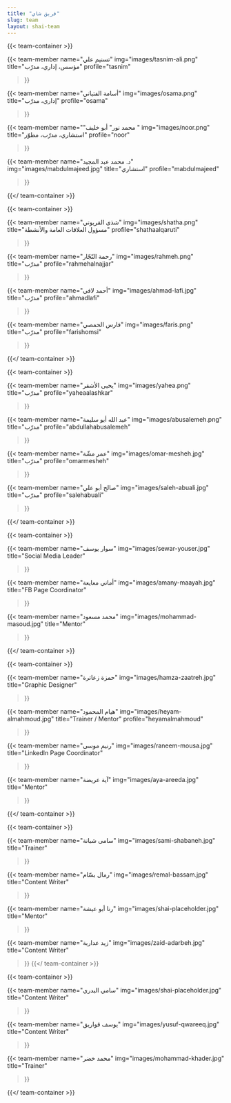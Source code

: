 ```yaml
---
title: "فريق شاي"
slug: team
layout: shai-team
---
```


{{< team-container >}}

{{< team-member
    name="تسنيم علي"
    img="images/tasnim-ali.png"
    title="مؤسس، إداري، مدرّب"
    profile="tasnim"
>}}

{{< team-member
    name="أسامة الفتياني"
    img="images/osama.png"
    title="إداري، مدرّب"
    profile="osama"
>}}

{{< team-member
    name="\"محمد نور\" أبو خليف "
    img="images/noor.png"
    title="استشاري، مدرّب، مطوّر"
    profile="noor"
>}}

{{< team-member
    name="د. محمد عبد المجيد"
    img="images/mabdulmajeed.jpg"
    title="استشاري"
    profile="mabdulmajeed"
>}}

{{</ team-container >}}



{{< team-container >}}

{{< team-member
    name="شذى القريوتي"
    img="images/shatha.png"
    title="مسؤول العلاقات العامة والأنشطة"
    profile="shathaalqaruti"
>}}

{{< team-member
    name="رحمة النّجّار"
    img="images/rahmeh.png"
    title="مدرّب"
    profile="rahmehalnajjar"
>}}

{{< team-member
    name="أحمد لافي"
    img="images/ahmad-lafi.jpg"
    title="مدرّب"
    profile="ahmadlafi"
>}}

{{< team-member
    name="فارس الحمصي"
    img="images/faris.png"
    title="مدرّب"
    profile="farishomsi"

>}}

{{</ team-container >}}



{{< team-container >}}

{{< team-member
    name="يحيى الأشقر"
    img="images/yahea.png"
    title="مدرّب"
    profile="yaheaalashkar"
>}}

{{< team-member
    name="عبد الله أبو سليمة"
    img="images/abusalemeh.png"
    title="مدرّب"
    profile="abdullahabusalemeh"
>}}

{{< team-member
    name="عمر مشّة"
    img="images/omar-mesheh.jpg"
    title="مدرّب"
    profile="omarmesheh"
>}}

{{< team-member
    name="صالح أبو علي"
    img="images/saleh-abuali.jpg"
    title="مدرّب"
    profile="salehabuali"
>}}

{{</ team-container >}}



{{< team-container >}}

{{< team-member
name="سوار يوسف"
img="images/sewar-youser.jpg"
title="Social Media Leader"
>}}

{{< team-member
    name="أماني معايعة"
    img="images/amany-maayah.jpg"
    title="FB Page Coordinator"
>}}

{{< team-member
    name="محمد مسعود"
    img="images/mohammad-masoud.jpg"
    title="Mentor"
>}}

{{</ team-container >}}



{{< team-container >}}

{{< team-member
    name="حمزة زعاترة"
    img="images/hamza-zaatreh.jpg"
    title="Graphic Designer"
>}}

{{< team-member
    name="هيام المحمود"
    img="images/heyam-almahmoud.jpg"
    title="Trainer / Mentor"
    profile="heyamalmahmoud"
>}}

{{< team-member
    name="رنيم موسى"
    img="images/raneem-mousa.jpg"
    title="LinkedIn Page Coordinator"
>}}

{{< team-member
    name="آية عريضة"
    img="images/aya-areeda.jpg"
    title="Mentor"
>}}

{{</ team-container >}}



{{< team-container >}}

{{< team-member
    name="سامي شبانة"
    img="images/sami-shabaneh.jpg"
    title="Trainer"
>}}

{{< team-member
    name="رمال بسّام"
    img="images/remal-bassam.jpg"
    title="Content Writer"
>}}

{{< team-member
    name="رنا أبو عيشة"
    img="images/shai-placeholder.jpg"
    title="Mentor"
>}}

{{< team-member
    name="زيد عداربة"
    img="images/zaid-adarbeh.jpg"
    title="Content Writer"
>}}
{{</ team-container >}}



{{< team-container >}}

{{< team-member
    name="سامي البدري"
    img="images/shai-placeholder.jpg"
    title="Content Writer"
>}}

{{< team-member
    name="يوسف قواريق"
    img="images/yusuf-qwareeq.jpg"
    title="Content Writer"
>}}

{{< team-member
    name="محمد خضر"
    img="images/mohammad-khader.jpg"
    title="Trainer"
>}}

{{</ team-container >}}
